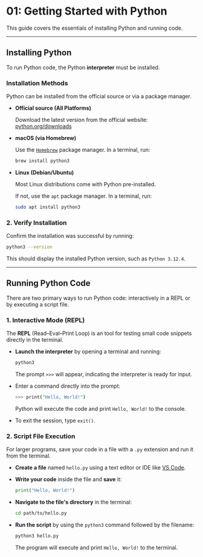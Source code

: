 # 01: Getting Started with Python

This guide covers the essentials of installing Python and running code.

---

## Installing Python

To run Python code, the Python **interpreter** must be installed.

### Installation Methods

Python can be installed from the official source or via a package manager.

- **Official source (All Platforms)**  
 
   Download the latest version from the official website: [python.org/downloads](https://www.python.org/downloads/)

- **macOS (via Homebrew)**  

  Use the [`Homebrew`](https://brew.sh) package manager. In a terminal, run:  

   ```bash
   brew install python3
   ```

- **Linux (Debian/Ubuntu)**   

  Most Linux distributions come with Python pre-installed.

  If not, use the `apt` package manager. In a terminal, run:

   ```bash
   sudo apt install python3
   ```

### 2. Verify Installation

Confirm the installation was successful by running:

```bash
python3 --version
```

This should display the installed Python version, such as `Python 3.12.4`.

---

## Running Python Code

There are two primary ways to run Python code: interactively in a REPL or by executing a script file.

### 1. Interactive Mode (REPL)

The **REPL** (Read–Eval–Print Loop) is an tool for testing small code snippets directly in the terminal.

- **Launch the interpreter** by opening a terminal and running:

   ```bash
   python3
   ```

   The prompt `>>>` will appear, indicating the interpreter is ready for input.

- Enter a command directly into the prompt:

   ```bash
   >>> print("Hello, World!")
   ```

   Python will execute the code and print `Hello, World!` to the console.

- To exit the session, type `exit()`.

### 2. Script File Execution

For larger programs, save your code in a file with a `.py` extension and run it from the terminal.

- **Create a file** named `hello.py` using a text editor or IDE like [VS Code](https://code.visualstudio.com). 
   
- **Write your code** inside the file and **save** it:

   ```python
   print("Hello, World!")
   ```

- **Navigate to the file's directory** in the terminal:
  
  ```bash
  cd path/to/hello.py
  ```

- **Run the script** by using the `python3` command followed by the filename:

   ```bash
   python3 hello.py
   ```

   The program will execute and print `Hello, World!` to the terminal.
